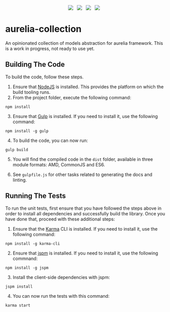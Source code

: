 <p align="center">
    <a href="https://travis-ci.org/atomictech/aurelia-collection" align="center"><img src="https://travis-ci.org/atomictech/aurelia-collection.svg?branch=master"></a>&nbsp;&nbsp;
    <a href="https://coveralls.io/github/atomictech/aurelia-collection?branch=master"><img src="https://coveralls.io/repos/github/atomictech/aurelia-collection/badge.svg?branch=master"></a>&nbsp;&nbsp;
    <a href="https://www.npmjs.com/package/aurelia-collection"><img src="https://img.shields.io/npm/v/npm.svg"></a>&nbsp;&nbsp;
    <a href="https://raw.githubusercontent.com/atomictech/aurelia-collection/master/LICENSE" alt="License"><img src="https://img.shields.io/badge/license-MIT-blue.svg"></a>&nbsp;&nbsp;
</p>

# aurelia-collection

An opinionated collection of models abstraction for aurelia framework.
This is a work in progress, not ready to use yet.

## Building The Code

To build the code, follow these steps.

1. Ensure that [NodeJS](http://nodejs.org/) is installed. This provides the platform on which the build tooling runs.
2. From the project folder, execute the following command:

  ```shell
  npm install
  ```
3. Ensure that [Gulp](http://gulpjs.com/) is installed. If you need to install it, use the following command:

  ```shell
  npm install -g gulp
  ```
4. To build the code, you can now run:

  ```shell
  gulp build
  ```
5. You will find the compiled code in the `dist` folder, available in three module formats: AMD, CommonJS and ES6.

6. See `gulpfile.js` for other tasks related to generating the docs and linting.

## Running The Tests

To run the unit tests, first ensure that you have followed the steps above in order to install all dependencies and successfully build the library. Once you have done that, proceed with these additional steps:

1. Ensure that the [Karma](http://karma-runner.github.io/) CLI is installed. If you need to install it, use the following command:

  ```shell
  npm install -g karma-cli
  ```
2. Ensure that [jspm](http://jspm.io/) is installed. If you need to install it, use the following commnand:

  ```shell
  npm install -g jspm
  ```
3. Install the client-side dependencies with jspm:

  ```shell
  jspm install
  ```

4. You can now run the tests with this command:

  ```shell
  karma start
  ```
